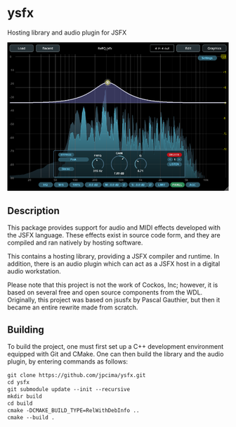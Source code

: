 # ysfx

Hosting library and audio plugin for JSFX

![capture](docs/capture.png)

## Description

This package provides support for audio and MIDI effects developed with the JSFX
language. These effects exist in source code form, and they are compiled and ran
natively by hosting software.

This contains a hosting library, providing a JSFX compiler and runtime.
In addition, there is an audio plugin which can act as a JSFX host in a digital
audio workstation.

Please note that this project is not the work of Cockos, Inc; however, it is
based on several free and open source components from the WDL. Originally, this
project was based on jsusfx by Pascal Gauthier, but then it became an entire
rewrite made from scratch.

## Building

To build the project, one must first set up a C++ development environment
equipped with Git and CMake. One can then build the library and the audio
plugin, by entering commands as follows:

```
git clone https://github.com/jpcima/ysfx.git
cd ysfx
git submodule update --init --recursive
mkdir build
cd build
cmake -DCMAKE_BUILD_TYPE=RelWithDebInfo ..
cmake --build .
```
